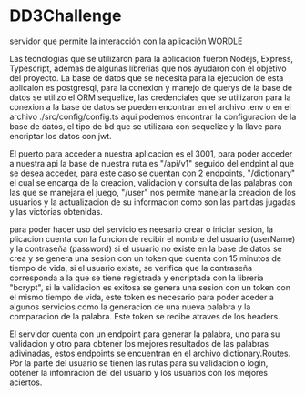 # DD3Challenge
servidor que permite la interacción con la aplicación WORDLE

Las tecnologias que se utilizaron para la aplicacion fueron Nodejs, Express, Typescript, ademas de algunas librerias que nos ayudaron con el objetivo del proyecto.
La base de datos que se necesita para la ejecucion de esta aplicaion es postgresql, para la conexion y manejo de querys de la base de datos se utilizo el ORM sequelize,
las credenciales que se utilizaron para la conexion a la base de datos se pueden encontrar en el archivo .env o en el archivo ./src/config/config.ts
aqui podemos encontrar la configuracion de la base de datos, el tipo de bd que se utilizara con sequelize y la llave para encriptar los datos con jwt.

El puerto para acceder a nuestra aplicacion es el 3001, para poder acceder a nuestra api la base de nuestra ruta es "/api/v1" seguido del endpint al que se desea acceder, para este caso se cuentan con 2 endpoints, "/dictionary" el cual se encarga de la creacion, validacion y consulta de las palabras con las que se manejara el juego, "/user" nos permite manejar la creacion de los usuarios y la actualizacion de su informacion como son las partidas jugadas y las victorias obtenidas.

para poder hacer uso del servicio es neesario crear o iniciar sesion, la plicacion cuenta con la funcion de recibir el nombre del usuario (userName) y la contraseña (password) si el usuario no existe en la base de datos se crea y se genera una sesion con un token que cuenta con 15 minutos de tiempo de vida, si el usuario existe, se verifica que la contraseña corresponda a la que se tiene registrada y encriptada con la libreria "bcrypt", si la validacion es exitosa se genera una sesion con un token con el mismo tiempo de vida, este token es necesario para poder aceder a algunos servicios como la generacion de una nueva palabra y la comparacion de la palabra. Este token se recibe atraves de los headers.

El servidor cuenta con un endpoint para generar la palabra, uno para su validacion y otro para obtener los mejores resultados de las palabras adivinadas, estos endpoints se encuentran en el archivo dictionary.Routes. Por la parte del usuario se tienen las rutas para su validacion o login, obtener la infomracion del del usuario y los usuarios con los mejores aciertos.